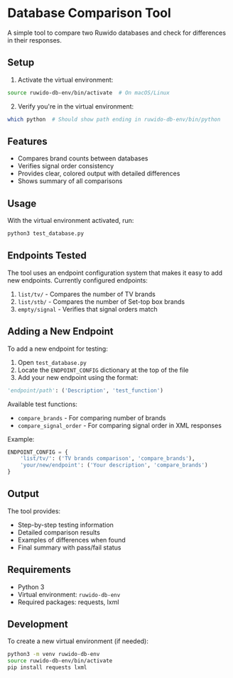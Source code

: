 # Database Comparison Tool

A simple tool to compare two Ruwido databases and check for differences in their responses.

## Setup

1. Activate the virtual environment:
```bash
source ruwido-db-env/bin/activate  # On macOS/Linux
```

2. Verify you're in the virtual environment:
```bash
which python  # Should show path ending in ruwido-db-env/bin/python
```

## Features

- Compares brand counts between databases
- Verifies signal order consistency
- Provides clear, colored output with detailed differences
- Shows summary of all comparisons

## Usage

With the virtual environment activated, run:
```bash
python3 test_database.py
```

## Endpoints Tested

The tool uses an endpoint configuration system that makes it easy to add new endpoints. Currently configured endpoints:

1. `list/tv/` - Compares the number of TV brands
2. `list/stb/` - Compares the number of Set-top box brands
3. `empty/signal` - Verifies that signal orders match

## Adding a New Endpoint

To add a new endpoint for testing:

1. Open `test_database.py`
2. Locate the `ENDPOINT_CONFIG` dictionary at the top of the file
3. Add your new endpoint using the format:
```python
'endpoint/path': ('Description', 'test_function')
```

Available test functions:
- `compare_brands` - For comparing number of brands
- `compare_signal_order` - For comparing signal order in XML responses

Example:
```python
ENDPOINT_CONFIG = {
    'list/tv/': ('TV brands comparison', 'compare_brands'),
    'your/new/endpoint': ('Your description', 'compare_brands')
}
```

## Output

The tool provides:
- Step-by-step testing information
- Detailed comparison results
- Examples of differences when found
- Final summary with pass/fail status

## Requirements

- Python 3
- Virtual environment: `ruwido-db-env`
- Required packages: requests, lxml

## Development

To create a new virtual environment (if needed):
```bash
python3 -m venv ruwido-db-env
source ruwido-db-env/bin/activate
pip install requests lxml
```
